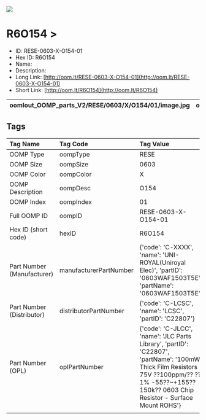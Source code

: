 


  
![][im]
# R6O154 > 

- ID: RESE-0603-X-O154-01
- Hex ID: R6O154
- Name: 
- Description: 
- Long Link: [http://oom.lt/RESE-0603-X-O154-01](http://oom.lt/RESE-0603-X-O154-01)
- Short Link: [http://oom.lt/R6O154](http://oom.lt/R6O154)
  

|oomlout_OOMP_parts_V2/RESE/0603/X/O154/01/image.jpg|oomlout_OOMP_parts_V2/RESE/0603/X/O154/01/image_BOTTOM.jpg|oomlout_OOMP_parts_V2/RESE/0603/X/O154/01/image_Re.jpg||
| :---: | :---: | :---: | :---: |

## Tags
  

|Tag Name|Tag Code|Tag Value|
| :--- | :--- | :--- |
|OOMP Type|oompType|RESE|
|OOMP Size|oompSize|0603|
|OOMP Color|oompColor|X|
|OOMP Description|oompDesc|O154|
|OOMP Index|oompIndex|01|
|Full OOMP ID|oompID|RESE-0603-X-O154-01|
|Hex ID (short code)|hexID|R6O154|
|Part Number (Manufacturer)|manufacturerPartNumber|{'code': 'C-XXXX', 'name': 'UNI-ROYAL(Uniroyal Elec)', 'partID': '0603WAF1503T5E', 'partName': '0603WAF1503T5E'}|
|Part Number (Distributor)|distributorPartNumber|{'code': 'C-LCSC', 'name': 'LCSC', 'partID': 'C22807'}|
|Part Number (OPL)|oplPartNumber|{'code': 'C-JLCC', 'name': 'JLC Parts Library', 'partID': 'C22807', 'partName': '100mW Thick Film Resistors 75V ??100ppm/?? ??1% -55??~+155?? 150k?? 0603  Chip Resistor - Surface Mount ROHS'}|
||||



[im]: oomlout_OOMP_parts_V2/RESE/0603/X/O154/01/image_450.jpg

